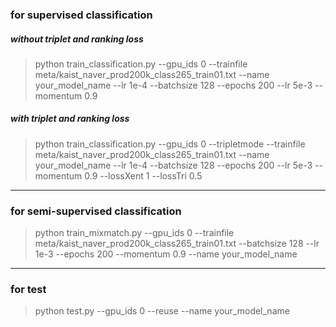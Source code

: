 ### for supervised classification
##### without triplet and ranking loss
> python train_classification.py --gpu_ids 0 --trainfile meta/kaist_naver_prod200k_class265_train01.txt --name your_model_name --lr 1e-4 --batchsize 128 --epochs 200 --lr 5e-3 --momentum 0.9

##### with triplet and ranking loss
> python train_classification.py --gpu_ids 0 --tripletmode --trainfile meta/kaist_naver_prod200k_class265_train01.txt --name your_model_name --lr 1e-4 --batchsize 128 --epochs 200 --lr 5e-3 --momentum 0.9 --lossXent 1 --lossTri 0.5

---

### for semi-supervised classification
> python train_mixmatch.py --gpu_ids 0 --trainfile meta/kaist_naver_prod200k_class265_train01.txt --batchsize 128 --lr 1e-3 --epochs 200 --momentum 0.9 --name your_model_name


---
### for test
> python test.py --gpu_ids 0 --reuse --name your_model_name 
